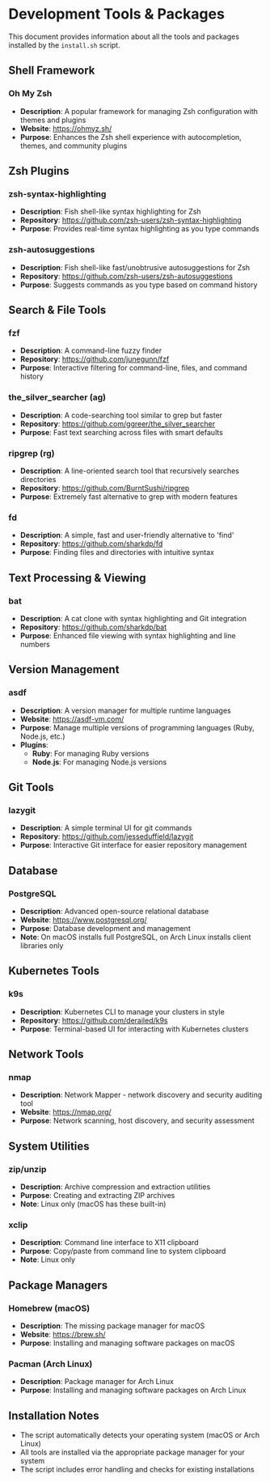 # Development Tools & Packages

This document provides information about all the tools and packages installed by the `install.sh` script.

## Shell Framework

### Oh My Zsh

- **Description**: A popular framework for managing Zsh configuration with themes and plugins
- **Website**: <https://ohmyz.sh/>
- **Purpose**: Enhances the Zsh shell experience with autocompletion, themes, and community plugins

## Zsh Plugins

### zsh-syntax-highlighting

- **Description**: Fish shell-like syntax highlighting for Zsh
- **Repository**: <https://github.com/zsh-users/zsh-syntax-highlighting>
- **Purpose**: Provides real-time syntax highlighting as you type commands

### zsh-autosuggestions

- **Description**: Fish shell-like fast/unobtrusive autosuggestions for Zsh
- **Repository**: <https://github.com/zsh-users/zsh-autosuggestions>
- **Purpose**: Suggests commands as you type based on command history

## Search & File Tools

### fzf

- **Description**: A command-line fuzzy finder
- **Repository**: <https://github.com/junegunn/fzf>
- **Purpose**: Interactive filtering for command-line, files, and command history

### the_silver_searcher (ag)

- **Description**: A code-searching tool similar to grep but faster
- **Repository**: <https://github.com/ggreer/the_silver_searcher>
- **Purpose**: Fast text searching across files with smart defaults

### ripgrep (rg)

- **Description**: A line-oriented search tool that recursively searches directories
- **Repository**: <https://github.com/BurntSushi/ripgrep>
- **Purpose**: Extremely fast alternative to grep with modern features

### fd

- **Description**: A simple, fast and user-friendly alternative to 'find'
- **Repository**: <https://github.com/sharkdp/fd>
- **Purpose**: Finding files and directories with intuitive syntax

## Text Processing & Viewing

### bat

- **Description**: A cat clone with syntax highlighting and Git integration
- **Repository**: <https://github.com/sharkdp/bat>
- **Purpose**: Enhanced file viewing with syntax highlighting and line numbers

## Version Management

### asdf

- **Description**: A version manager for multiple runtime languages
- **Website**: <https://asdf-vm.com/>
- **Purpose**: Manage multiple versions of programming languages (Ruby, Node.js, etc.)
- **Plugins**:
  - **Ruby**: For managing Ruby versions
  - **Node.js**: For managing Node.js versions

## Git Tools

### lazygit

- **Description**: A simple terminal UI for git commands
- **Repository**: <https://github.com/jesseduffield/lazygit>
- **Purpose**: Interactive Git interface for easier repository management

## Database

### PostgreSQL

- **Description**: Advanced open-source relational database
- **Website**: <https://www.postgresql.org/>
- **Purpose**: Database development and management
- **Note**: On macOS installs full PostgreSQL, on Arch Linux installs client libraries only

## Kubernetes Tools

### k9s

- **Description**: Kubernetes CLI to manage your clusters in style
- **Repository**: <https://github.com/derailed/k9s>
- **Purpose**: Terminal-based UI for interacting with Kubernetes clusters

## Network Tools

### nmap

- **Description**: Network Mapper - network discovery and security auditing tool
- **Website**: <https://nmap.org/>
- **Purpose**: Network scanning, host discovery, and security assessment

## System Utilities

### zip/unzip

- **Description**: Archive compression and extraction utilities
- **Purpose**: Creating and extracting ZIP archives
- **Note**: Linux only (macOS has these built-in)

### xclip

- **Description**: Command line interface to X11 clipboard
- **Purpose**: Copy/paste from command line to system clipboard
- **Note**: Linux only

## Package Managers

### Homebrew (macOS)

- **Description**: The missing package manager for macOS
- **Website**: <https://brew.sh/>
- **Purpose**: Installing and managing software packages on macOS

### Pacman (Arch Linux)

- **Description**: Package manager for Arch Linux
- **Purpose**: Installing and managing software packages on Arch Linux

## Installation Notes

- The script automatically detects your operating system (macOS or Arch Linux)
- All tools are installed via the appropriate package manager for your system
- The script includes error handling and checks for existing installations
